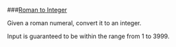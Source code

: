 ###[Roman to Integer](http://leetcode.com/onlinejudge#question_13)

Given a roman numeral, convert it to an integer.

Input is guaranteed to be within the range from 1 to 3999.